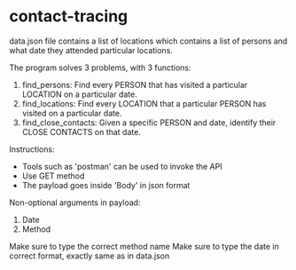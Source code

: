 # contact-tracing

data.json file contains a list of locations which contains a list of persons and what date they attended particular locations.

The program solves 3 problems, with 3 functions:
1. find_persons: Find every PERSON that has visited a particular LOCATION on a particular date.
2. find_locations: Find every LOCATION that a particular PERSON has visited on a particular date.
3. find_close_contacts: Given a specific PERSON and date, identify their CLOSE CONTACTS on that date. 

Instructions:
- Tools such as 'postman' can be used to invoke the API
- Use GET method 
- The payload goes inside 'Body' in json format

Non-optional arguments in payload:
1. Date
2. Method

Make sure to type the correct method name
Make sure to type the date in correct format, exactly same as in data.json
